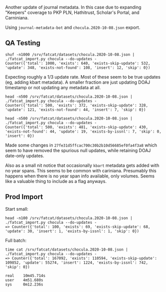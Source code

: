 
Another update of journal metadata. In this case due to expanding "Keepers"
coverage to PKP PLN, Hathitrust, Scholar's Portal, and Carniniana.

Using `journal-metadata-bot` and `chocula.2020-10-08.json` export.

## QA Testing

    shuf -n1000 /srv/fatcat/datasets/chocula.2020-10-08.json | ./fatcat_import.py chocula --do-updates -
    Counter({'total': 1000, 'exists': 640, 'exists-skip-update': 532, 'update': 348, 'exists-not-found': 108, 'insert': 12, 'skip': 0})

Expecting roughly a 1/3 update rate. Most of these seem to be true updates (eg,
adding kbart metadata). A smaller fraction are just updating DOAJ timestamp or
not updating any metadata at all.

    head -n500 /srv/fatcat/datasets/chocula.2020-10-08.json | ./fatcat_import.py chocula --do-updates -
    Counter({'total': 500, 'exists': 372, 'exists-skip-update': 328, 'update': 121, 'exists-not-found': 44, 'insert': 7, 'skip': 0})

    head -n500 /srv/fatcat/datasets/chocula.2020-10-08.json | ./fatcat_import.py chocula --do-updates -
    Counter({'total': 500, 'exists': 481, 'exists-skip-update': 430, 'exists-not-found': 44, 'update': 19, 'exists-by-issnl': 7, 'skip': 0, 'insert': 0})

Made some changes in `27fe31d5ffcac700c30b2b10d56685ef0fa4f3a8` which seem to
have removed the spurious null updates, while retaining DOAJ date-only updates.

Also as a small nit notice that occasionally `kbart` metadata gets added with
no year spans. This seems to be common with cariniana. Presumably this happens
when there is no year span info available, only volumes. Seems like a valuable
thing to include as a flag anyways.

## Prod Import

Start small:

    head -n100 /srv/fatcat/datasets/chocula.2020-10-08.json | ./fatcat_import.py chocula --do-updates -
    => Counter({'total': 100, 'exists': 69, 'exists-skip-update': 68, 'update': 30, 'insert': 1, 'exists-by-issnl': 1, 'skip': 0})

Full batch:

    time cat /srv/fatcat/datasets/chocula.2020-10-08.json | ./fatcat_import.py chocula --do-updates -
    => Counter({'total': 167092, 'exists': 110594, 'exists-skip-update': 109852, 'update': 55274, 'insert': 1224, 'exists-by-issnl': 742, 'skip': 0})

    real    10m45.714s
    user    4m51.680s
    sys     0m12.236s
